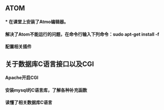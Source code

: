 ## ATOM
#### * 在课堂上安装了Atmo编辑器。
#### 解决了Atom不能运行的问题，在命令行输入下列命令：sudo apt-get install -f
#### 配置相关插件
## 关于数据库C语言接口以及CGI
#### Apache开启CGI
#### 安装mysql的C语言库，了解各种补充函数
#### 读懂了相关数据库C语言
